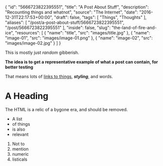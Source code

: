 {
  "id": "5666723822395551",
  "title": "A Post About Stuff",
  "description": "Recounting things and whatnot",
  "source": "The Internet",
  "date": "2016-12-31T22:17:53+00:00",
  "draft": false,
  "tags": [
    "Things",
    "Thoughts"
  ],
  "aliases": [
    "/post/a-post-about-stuff/5666723822395551",
    "/post/5666723822395551"
  ],
  "inside": false,
  "slug": "the-land-of-fire-and-ice",
  "resources": [
    {
      "name": "title",
      "src": "images/title.jpg"
    },
    {
      "name": "image-01",
      "src": "images/image-01.png"
    },
    {
      "name": "image-02",
      "src": "images/image-02.jpg"
    }
  ]
}



This is mostly just _random_ gibberish.

**The idea is to get a representative example of what a post can contain, for better testing**

That means lots of [links to things](https://en.wikipedia.org), **_styling_**, and words.

# A Heading

<div>
The HTML is a relic of a bygone era, and should be removed.
</div>

* A list
* of things
* is also
* relevant

1. Not to
1. mention
1. numeric
1. listicals
